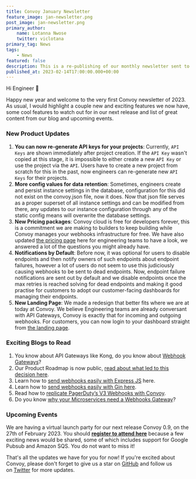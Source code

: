 ```yaml
---
title: Convoy January Newsletter
feature_image: jan-newsletter.png
post_image: jan-newsletter.png
primary_author:
    name: Lotanna Nwose
    twitter: viclotana
primary_tag: News
tags:
    - News
featured: false
description: This is a re-publishing of our monthly newsletter sent to subscribers earler this month. View to subscribe for future email newsletters.
published_at: 2023-02-14T17:00:00.000+00:00
---
```


Hi Engineer 👋 

Happy new year and welcome to the very first Convoy newsletter of 2023. As usual, I would highlight a couple new and exciting features we now have, some cool features to watch out for in our next release and list of great content from our blog and upcoming events.

### New Product Updates

1. **You can now re-generate API keys for your projects**: Currently, `API Keys` are shown immediately after project creation. If the `API Key` wasn't copied at this stage, it is impossible to either create a new `API Key` or use the project via the `API`. Users have to create a new project from scratch for this in the past, now engineers can re-generate new `API Keys` for their projects.
2. **More config values for data retention**: Sometimes, engineers create  and persist instance settings in the database, configuration for this did not exist on the convoy.json file, now it does. Now that json file serves as a proper superset of all instance settings and can be modified from there, any updates to our instance configuration through any of the static config means will overwrite the database settings.
3. **New Pricing packages**: Convoy cloud is free for developers forever, this is a commitment we are making to builders to keep building while Convoy manages your webhooks infrastructure for free. We have also updated [the pricing page](https://getconvoy.io/pricing) here for engineering teams to have a look, we answered a lot of the questions you might already have.
4. **Notifications by Default**: Before now, it was optional for users to disable endpoints and then notify owners of such endpoints about endpoint failures, however a lot of users do not seem to use this judiciously causing webhooks to be sent to dead endpoints. Now, endpoint failure notifications are sent out by default and we disable endpoints once the max retries is reached solving for dead endpoints and making it good practise for customers to adopt our customer-facing dashboards for managing their endpoints.
5. **New Landing Page**: We made a redesign that better fits where we are at today at Convoy. We believe Engineering teams are already conversant with API Gateways, Convoy is exactly that for incoming and outgoing webhooks. For customers, you can now login to your dashboard straight from [the landing page](https://getconvoy.io).

### **Exciting Blogs to Read**

1. You know about API Gateways like Kong, do you know about [Webhook Gateways](https://getconvoy.io/blog/what-are-webhook-gateways)?
2. Our Product Roadmap is now public, [read about what led to this decision here](https://getconvoy.io/blog/making-convoy-webhooks-gateway-roadmap-public).
3. Learn how to [send webhooks easily with Express JS](https://getconvoy.io/blog/sending-webhooks-with-expressjs) here.
4. Learn how to [send webhooks easily with Gin here](https://getconvoy.io/blog/sending-webhooks-with-gin).
5. Read how to [replicate PagerDuty’s V3 Webhooks with Convoy](https://getconvoy.io/blog/lets-replicate-pagerduty-webhooks).
6. Do you know [why your Microservices need a Webhooks Gateway](https://getconvoy.io/blog/why-do-microservices-need-a-webhooks-gateway)?

### Upcoming Events

We are having a virtual launch party for our next release Convoy 0.9, on the 27th of February 2023. You should **[register to attend here](https://forms.gle/JCkN66YYjKcUK6RG9)** because a few exciting news would be shared, some of which includes support for Google Pubsub and Amazon SQS. You do not want to miss it!

That's all the updates we have for you for now! If you're excited about Convoy, please don't forget to give us a star on [GitHub](https://github.com/frain-dev/convoy) and follow us on [Twitter](https://twitter.com/getconvoy) for more updates.


